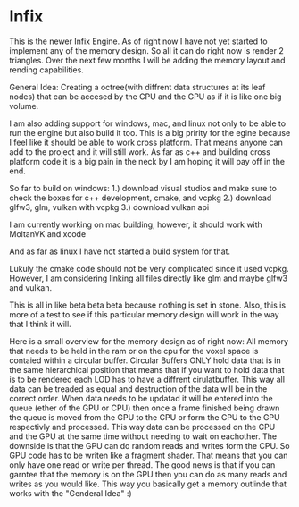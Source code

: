 # Infix

This is the newer Infix Engine. As of right now I have not yet started to implement any of the memory design. 
So all it can do right now is render 2 triangles. Over the next few months I will be adding the memory layout and rending capabilities.

General Idea:
Creating a octree(with diffrent data structures at its leaf nodes) that can be accesed by the CPU and the GPU as if it is like one big volume.

I am also adding support for windows, mac, and linux not only to be able to run the engine but also build it too.
This is a big pririty for the egine because I feel like it should be able to work cross platform. That means anyone can add to the project and it will still work.
As far as c++ and building cross platform code it is a big pain in the neck by I am hoping it will pay off in the end.

So far to build on windows:
1.) download visual studios and make sure to check the boxes for c++ development, cmake, and vcpkg
2.) download glfw3, glm, vulkan with vcpkg
3.) download vulkan api

I am currently working on mac building, however, it should work with MoltanVK and xcode

And as far as linux I have not started a build system for that.

Lukuly the cmake code should not be very complicated since it used vcpkg. However, I am considering linking all files directly like glm and maybe glfw3 and vulkan.

This is all in like beta beta beta because nothing is set in stone. Also, this is more of a test to see if this particular memory design will work in the way that I think it will.

Here is a small overview for the memory design as of right now:
All memory that needs to be held in the ram or on the cpu for the voxel space is contaied within a circular buffer. Circular Buffers ONLY hold data that is in the same hierarchical position
that means that if you want to hold data that is to be rendered each LOD has to have a diffrent cirulatbuffer. This way all data can be treaded as equal and destruction of the data will
be in the correct order.
When data needs to be updatad it will be entered into the queue
(ether of the GPU or CPU) then once a frame finished being drawn the queue is moved from the GPU to the CPU or form the CPU to the GPU respectivly and processed. 
This way data can be processed on the CPU and the GPU at the same time without needing to wait on eachother.
The downside is that the GPU can do random reads and writes form the CPU. So GPU code has to be writen like a fragment shader. That means that you can only have one read or write per
thread. The good news is that if you can garntee that the memory is on the GPU then you can do as many reads and writes as you would like.
This way you basically get a memory outlinde that works with the "Genderal Idea" :)
